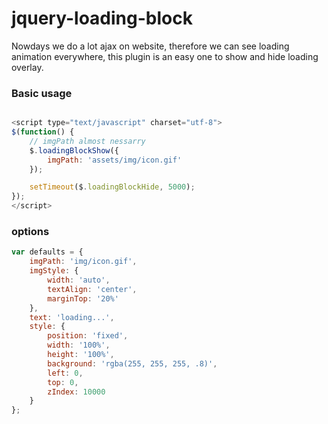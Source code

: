 # jquery-loading-block

Nowdays we do a lot ajax on website, therefore we can see loading animation everywhere, this plugin is an easy one to show and hide loading overlay.

### Basic usage

```javascript

<script type="text/javascript" charset="utf-8">
$(function() {
    // imgPath almost nessarry
    $.loadingBlockShow({
        imgPath: 'assets/img/icon.gif'
    });

    setTimeout($.loadingBlockHide, 5000);
});
</script>
```

### options

```javascript
var defaults = {
    imgPath: 'img/icon.gif',
    imgStyle: {
        width: 'auto',
        textAlign: 'center',
        marginTop: '20%'
    },
    text: 'loading...',
    style: {
        position: 'fixed',
        width: '100%',
        height: '100%',
        background: 'rgba(255, 255, 255, .8)',
        left: 0,
        top: 0,
        zIndex: 10000
    }
};
```

